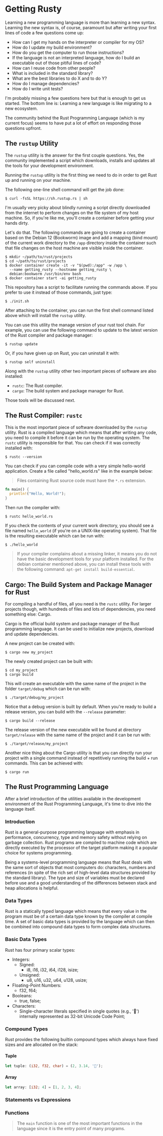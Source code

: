 # Getting Rusty

Learning a new programming language is more than learning a new syntax.
Learning the new syntax is, of course, paramount but after writing your
first lines of code a few questions come up:

- How can I get my hands on the interpreter or compiler for my OS?
- How do I update my build environment?
- How do you get the computer to run those instructions?
- If the language is not an interpreted language, how do I build an
   executable out of those pitiful lines of code?
- How can I reuse code from other people?
- What is included in the standard library?
- What are the best libraries to do X and to do Y?
- How do I manage dependencies?
- How do I write unit tests?

I'm probably missing a few questions here but that is enough to get us
started. The bottom line is: Learning a new language is like migrating
to a new ecosystem.

The community behind the Rust Programming Language (which is my current
focus) seems to have put a lot of effort on responding those questions
upfront.

## The `rustup` Utility

The `rustup` utility is the answer for the first couple questions.
Yes, the community implemented a script which downloads, installs
and updates all the tools for your development environment.

Running the `rustup` utility is the first thing we need to do in order
to get Rust up and running on your machine.

The following one-line shell command will get the job done:

```shell
$ curl -fsSL https://sh.rustup.rs | sh
```

I'm usually very picky about blindly running a script directly
downloaded from the internet to perform changes on the file system
of my host machine. So, if you're like me, you'll create a container
before getting your hands dirty.

Let's do that. The following commands are going to create a container
based on the Debian 12 (Bookworm) image and add a mapping (bind mount)
of the current work directory to the `/app` directory inside the
container such that file changes on the host machine are visible inside
the container.

```shell
$ mkdir ~/path/to/rust/projects
$ cd ~/path/to/rust/projects
$ docker container create -it -v "$(pwd):/app" -w /app \
  --name getting_rusty --hostname getting_rusty \
  debian:bookworm /usr/bin/env bash
$ docker container start -ai getting_rusty
```

This repository has a script to facilitate running the commands above.
If you prefer to use it instead of those commands, just type:

```shell
$ ./init.sh
```

After attaching to the container, you can run the first shell command
listed above which will install the `rustup` utility.

You can use this utility the manage version of your rust tool chain.
For example, you can use the following command to update to the latest
version of the Rust compiler and package manager:

```shell
$ rustup update
```

Or, if you have given up on Rust, you can uninstall it with:

```shell
$ rustup self uninstall
```

Along with the `rustup` utility other two important pieces of software
are also installed:

- `rustc`: The Rust compiler.
- `cargo`: The build system and package manager for Rust.

Those tools will be discussed next.

## The Rust Compiler: `rustc`

This is the most important piece of software downloaded by the `rustup`
utility. Rust is a compiled language which means that after writing any
code, you need to compile it before it can be run by the operating
system. The `rustc` utility is responsible for that. You can check if
it was correctly installed with:

```shell
$ rustc --version
```

You can check if you can compile code with a very simple hello-world
application. Create a file called "hello_world.rs" like in the example
below:

> Files containing Rust source code must have the `*.rs` extension.

```rust
fn main() {
  println!("Hello, World!");
}
```

Then run the compiler with:

```shell
$ rustc hello_world.rs
```

If you check the contents of your current work directory, you should
see a file named `hello_world` (if you're on a UNIX-like operating
system). That file is the resulting executable which can be run with:

```shell
$ ./hello_world
```

> If your compiler complains about a missing linker, it means you do
> not have the basic development tools for your platform installed.
> For the debian container mentioned above, you  can install these
> tools with the following command: `apt-get install build-essential`.

## Cargo: The Build System and Package Manager for Rust

For compiling a handful of files, all you need is the `rustc` utility.
For larger projects though, with hundreds of files and lots of
dependencies, you need something else: Cargo.

Cargo is the official build system and package manager of the Rust
programming language. It can be used to initialize new projects,
download and update dependencies.

A new project can be created with:

```shell
$ cargo new my_project
```

The newly created project can be built with:

```shell
$ cd my_project
$ cargo build
```

This will create an executable with the same name of the project in the
folder `target/debug` which can be run with:

```shell
$ ./target/debug/my_project
```

Notice that a debug version is built by default. When you're ready to
build a release version, you can build with the `--release` parameter:

```shell
$ cargo build --release
```

The release version of the new executable will be found at directory
`target/release` with the same name of the project and it can be run
with:

```shell
$ ./target/release/my_project
```

Another nice thing about the Cargo utility is that you can directly run your project with a single command instead of repetitively running the build + run commands. This can be achieved with:

```shell
$ cargo run
```

## The Rust Programming Language

After a brief introduction of the utilities available in the development
environment of the Rust Programming Language, it's time to dive into the
language itself.

### Introduction

Rust is a general-purpose programming language with emphasis in
performance, concurrency, type and memory safety without relying on
garbage collection. Rust programs are compiled to machine code which are
directly executed by the processor of the target platform making it a
popular choice for systems programming.

Being a systems-level programming language means that Rust deals with
the same sort of objects that most computers do: characters, numbers
and references (in spite of the rich set of high-level data structures
provided by the standard library). The type and size of variables must
be declared before use and a good understanding of the differences
between stack and heap allocations is helpful.

### Data Types

Rust is a statically typed language which means that every value in the
program must be of a certain data type known by the compiler at compile
time. A set of basic data types is provided by the language which can
then be combined into compound data types to form complex data
structures.

### Basic Data Types

Rust has four primary scalar types:

- Integers:
  - Signed:
    - i8, i16, i32, i64, i128, isize;
  - Unsigned:
    - u8, u16, u32, u64, u128, usize;
- Floating-Point Numbers:
  - f32, f64;
- Booleans:
  - true, false;
- Characters:
  - Single-character literals specified in single quotes (e.g., '🦀')
    internally represented as 32-bit Unicode Code Point;

### Compound Types

Rust provides the following builtin compound types which always have
fixed sizes and are allocated on the stack:

#### Tuple

```rust
let tuple: (i32, f32, char) = (2, 3.14, '🦀');
```

#### Array

```rust
let array: [i32; 4] = [1, 2, 3, 4];
```

### Statements vs Expressions

### Functions

> The `main` function is one of the most important functions in the
> language since it is the entry point of many programs.
